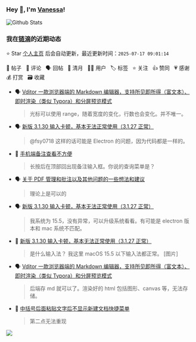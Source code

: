 ### Hey 👋, I'm [Vanessa](http://vanessa.b3log.org/)!

![Github Stats](https://github-readme-stats.vercel.app/api?username=Vanessa219&show_icons=true)

<!--events start -->

### 我在[链滴](https://ld246.com)的近期动态

⭐️ Star [个人主页](https://github.com/Vanessa219/Vanessa219) 后会自动更新，最近更新时间：`2025-07-17 09:01:14`

📝 帖子 &nbsp; 💬 评论 &nbsp; 🗣 回帖 &nbsp; 🌙 清月 &nbsp; 👨‍💻 用户 &nbsp; 🏷️ 标签 &nbsp; ⭐️ 关注 &nbsp; 👍 赞同 &nbsp; 💗 感谢 &nbsp; 💰 打赏 &nbsp; 🗃 收藏

* 🗣 [Vditor 一款浏览器端的 Markdown 编辑器，支持所见即所得（富文本）、即时渲染（类似 Typora）和分屏预览模式](https://ld246.com/article/1549638745630/comment/1752544615606#comments)

  > 光标可以使用 range，随着宽度的变化，行数也会变化。并不唯一。
* 🗣 [新版 3.1.30 输入卡顿，基本无法正常使用（3.1.27 正常）](https://ld246.com/article/1747813879688/comment/1749172458348#comments)

  > @fsy0718 这样的话可能是 Electron 的问题，因为代码都是一样的。
* 💬 [手机端备注查看不方便](https://ld246.com/article/1751249198873/comment/1751259113834#comments)

  > 长按后在顶部回出现备注输入框。你说的查询菜单是？
* 🗣 [关于 PDF 管理和批注以及其他问题的一些想法和建议](https://ld246.com/article/1702963413735/comment/1750908142477#comments)

  > 理论上是可以的
* 🗣 [新版 3.1.30 输入卡顿，基本无法正常使用（3.1.27 正常）](https://ld246.com/article/1747813879688/comment/1749172458348#comments)

  > 我系统为 15.5，没有异常，可以升级系统看看。有可能是 electron 版本和 mac 系统不匹配。
* 💬 [新版 3.1.30 输入卡顿，基本无法正常使用（3.1.27 正常）](https://ld246.com/article/1747813879688/comment/1748874938719#comments)

  > 是什么输入法？ 我这里 macOS 15.5 以下输入法都正常。 [图片]
* 🗣 [Vditor 一款浏览器端的 Markdown 编辑器，支持所见即所得（富文本）、即时渲染（类似 Typora）和分屏预览模式](https://ld246.com/article/1549638745630/comment/1748530972151#comments)

  > 后端存 md 就可以了。渲染好的 html 包括图形、canvas 等，无法存储。
* 💬 [中括号后面粘贴文字后不显示新建文档快捷菜单](https://ld246.com/article/1748433071644/comment/1748436591857#comments)

  > 第二点无法重现


<!--events end -->

<a title="Hits" target="_blank" href="https://github.com/Vanessa219/Vanessa219"><img src="https://hits.b3log.org/Vanessa219/Vanessa219.svg"></a>

